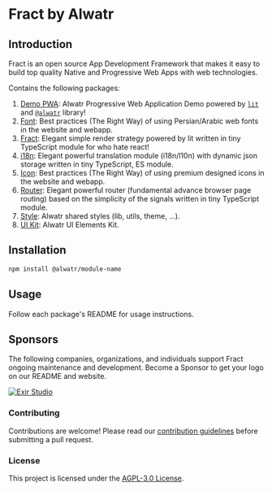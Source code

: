 # Fract by Alwatr

## Introduction

Fract is an open source App Development Framework that makes it easy to build top quality Native and Progressive Web Apps with web technologies.

Contains the following packages:

1. [Demo PWA](./packages/demo-pwa): Alwatr Progressive Web Application Demo powered by [`lit`](https://github.com/lit/lit) and [`@alwatr`](https://github.com/Alwatr/fract) library!
2. [Font](./packages/font): Best practices (The Right Way) of using Persian/Arabic web fonts in the website and webapp.
3. [Fract](./packages/fract): Elegant simple render strategy powered by lit written in tiny TypeScript module for who hate react!
4. [i18n](./packages/i18n): Elegant powerful translation module (i18n/l10n) with dynamic json storage written in tiny TypeScript, ES module.
5. [Icon](./packages/icon): Best practices (The Right Way) of using premium designed icons in the website and webapp.
6. [Router](./packages/router): Elegant powerful router (fundamental advance browser page routing) based on the simplicity of the signals written in tiny TypeScript module.
7. [Style](./packages/style): Alwatr shared styles (lib, utils, theme, ...).
8. [UI Kit](./packages/ui-kit): Alwatr UI Elements Kit.

<!-- @TODO: update this list-->

## Installation

```bash
npm install @alwatr/module-name
```

## Usage

Follow each package's README for usage instructions.

## Sponsors

The following companies, organizations, and individuals support Fract ongoing maintenance and development. Become a Sponsor to get your logo on our README and website.

[![Exir Studio](https://avatars.githubusercontent.com/u/181194967?s=200&v=4)](https://exirstudio.com)

### Contributing

Contributions are welcome! Please read our [contribution guidelines](https://github.com/Alwatr/.github/blob/next/CONTRIBUTING.md) before submitting a pull request.

### License

This project is licensed under the [AGPL-3.0 License](LICENSE).
